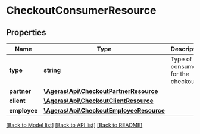 # CheckoutConsumerResource

## Properties
Name | Type | Description | Notes
------------ | ------------- | ------------- | -------------
**type** | **string** | Type of consumer for the checkout | [optional] [default to 'unknown']
**partner** | [**\Ageras\Api\CheckoutPartnerResource**](CheckoutPartnerResource.md) |  | [optional] 
**client** | [**\Ageras\Api\CheckoutClientResource**](CheckoutClientResource.md) |  | [optional] 
**employee** | [**\Ageras\Api\CheckoutEmployeeResource**](CheckoutEmployeeResource.md) |  | [optional] 

[[Back to Model list]](../README.md#documentation-for-models) [[Back to API list]](../README.md#documentation-for-api-endpoints) [[Back to README]](../README.md)


